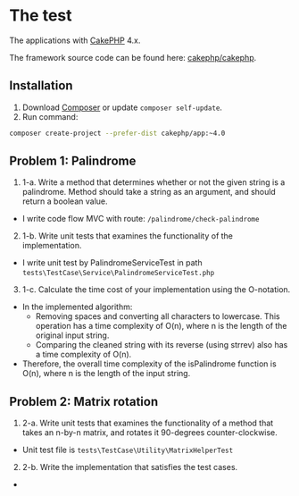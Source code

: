 # The test

The applications with [CakePHP](https://cakephp.org) 4.x.

The framework source code can be found here: [cakephp/cakephp](https://github.com/cakephp/cakephp).

## Installation

1. Download [Composer](https://getcomposer.org/doc/00-intro.md) or update `composer self-update`.
2.  Run command:

```bash
composer create-project --prefer-dist cakephp/app:~4.0
```


## Problem 1: Palindrome

1. 1-a. Write a method that determines whether or not the given string is a palindrome. Method should take a string as an argument, and should return a boolean value.
- I write code flow MVC with route: `/palindrome/check-palindrome`

2. 1-b. Write unit tests that examines the functionality of the implementation.
- I write unit test by PalindromeServiceTest in path `tests\TestCase\Service\PalindromeServiceTest.php`

3. 1-c. Calculate the time cost of your implementation using the O-notation.
- In the implemented algorithm:
  - Removing spaces and converting all characters to lowercase. This operation has a time complexity of O(n), where n is the length of the original input string.
  - Comparing the cleaned string with its reverse (using strrev) also has a time complexity of O(n).
- Therefore, the overall time complexity of the isPalindrome function is O(n), where n is the length of the input string.

## Problem 2: Matrix rotation

1. 2-a. Write unit tests that examines the functionality of a method that takes an n-by-n matrix, and rotates it 90-degrees counter-clockwise.
- Unit test file is `tests\TestCase\Utility\MatrixHelperTest`

2. 2-b. Write the implementation that satisfies the test cases.

-
